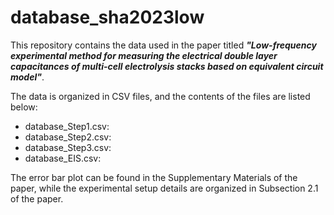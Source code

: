 # database_sha2023low
This repository contains the data used in the paper titled ***"Low-frequency experimental method for measuring the electrical double layer capacitances of multi-cell electrolysis stacks based on equivalent circuit model"***.

The data is organized in CSV files, and the contents of the files are listed below:
- database_Step1.csv: 
- database_Step2.csv:
- database_Step3.csv:
- database_EIS.csv:

The error bar plot can be found in the Supplementary Materials of the paper, while the experimental setup details are organized in Subsection 2.1 of the paper. 
